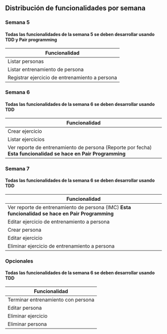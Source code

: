 ## Distribución de funcionalidades por semana

### Semana 5

#### Todas las funcionalidades de la semana 5 se deben desarrollar usando TDD y Pair programming

| Funcionalidad                                  | 
|------------------------------------------------| 
| Listar personas                                |
| Listar entrenamiento de persona                |
| Registrar ejercicio de entrenamiento a persona |

### Semana 6
#### Todas las funcionalidades de la semana 6 se deben desarrollar usando TDD

| Funcionalidad           | 
|-------------------------| 
| Crear ejercicio         |
| Listar ejercicios       |
| Ver reporte de entrenamiento de persona (Reporte por fecha)  **Esta funcionalidad se hace en Pair Programming**|

### Semana 7

#### Todas las funcionalidades de la semana 6 se deben desarrollar usando TDD

| Funcionalidad           | 
|-------------------------| 
| Ver reporte de entrenamiento de persona (IMC) **Esta funcionalidad se hace en Pair Programming** |
| Editar ejercicio de entrenamiento a persona |
| Crear persona |
| Editar ejercicio |
| Eliminar ejercicio de entrenamiento a persona |

### Opcionales

#### Todas las funcionalidades de la semana 6 se deben desarrollar usando TDD

| Funcionalidad           | 
|-------------------------| 
| Terminar entrenamiento con persona |
| Editar persona |
| Eliminar ejercicio |
| Eliminar persona |


